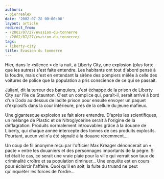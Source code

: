 ```yaml
---
authors:
- pierrealex
date: '2002-07-28 00:00:00'
layout: article
redirect_from:
- /2002/07/27/evasion-du-tonnerre
- /2002/07/27/evasion-du-tonnerre/
tags:
- liberty-city
title: Évasion du tonnerre
---
```



Hier, dans le «silence » de la nuit, à Liberty City, une explosion (plus forte que les autres) s'est faite entendre. Les habitants ont tout d'abord pensé à la foudre, mais c'est en entendant la sirène des pompiers mêlée à celle des voitures de police que la population a pris conscience de ce qui se passait.

Juliani, dit la terreur des banquiers, s'est échappé de la prison de Liberty City sur l'île de Staunton. C'est un complice qui, paraît-il, serait arrivé à bord d'un Dodo au dessus de ladite prison pour ensuite envoyer un paquet d'explosifs dans la cour intérieure, près de la cellule du jeune mafieux.

Une gigantesque explosion se fait alors entendre. D'après les scientifiques, un mélange de Plastic et de Nitroglycérine serait à l'origine de la déflagration. Produits normalement introuvables grâce à la douane de Liberty, qui chaque année intercepte des tonnes de ces produits explosifs. Pourtant, aucun vol n'a été signalé à la douane récemment…

Un coup de fil anonyme reçu par l'officier Max Kreager dénoncerait un « pacte » entre les douaniers et des personnages importants de la pègre. Si tel était le cas, ce serait une vraie plaie pour la ville qui verrait son taux de criminalité croître et sa population diminuer… Une enquête est en cours pour éclaircir l'affaire. Quoi qu'il en soit, la fuite du truand ne peut qu'inquiéter les forces de l'ordre…